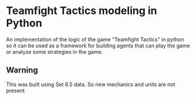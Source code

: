 # Teamfight Tactics modeling in Python

An implementation of the logic of the game "Teamfight Tactics" in python so it can be used as a framework for building agents that can play the game or analyze some strategies in the game.

## Warning

This was built using Set 6.5 data. So new mechanics and units are not present
